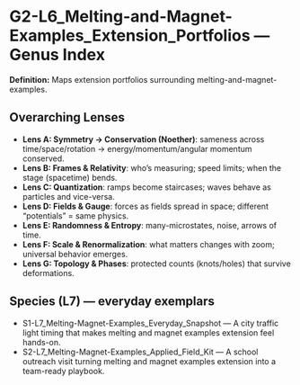 # G2-L6_Melting-and-Magnet-Examples_Extension_Portfolios — Genus Index
**Definition:** Maps extension portfolios surrounding melting-and-magnet-examples.

## Overarching Lenses

- **Lens A: Symmetry -> Conservation (Noether)**: sameness across time/space/rotation → energy/momentum/angular momentum conserved.
- **Lens B: Frames & Relativity**: who’s measuring; speed limits; when the stage (spacetime) bends.
- **Lens C: Quantization**: ramps become staircases; waves behave as particles and vice-versa.
- **Lens D: Fields & Gauge**: forces as fields spread in space; different “potentials” = same physics.
- **Lens E: Randomness & Entropy**: many-microstates, noise, arrows of time.
- **Lens F: Scale & Renormalization**: what matters changes with zoom; universal behavior emerges.
- **Lens G: Topology & Phases**: protected counts (knots/holes) that survive deformations.

## Species (L7) — everyday exemplars
- S1-L7_Melting-Magnet-Examples_Everyday_Snapshot — A city traffic light timing that makes melting and magnet examples extension feel hands-on.
- S2-L7_Melting-Magnet-Examples_Applied_Field_Kit — A school outreach visit turning melting and magnet examples extension into a team-ready playbook.
